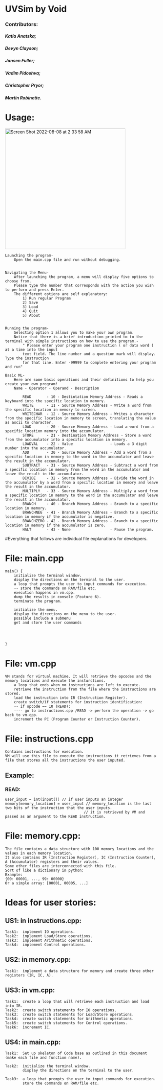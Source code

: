 # UVSim by Void
### Contributors: 
##### Katia Anatska;
##### Devyn Clayson;
##### Jansen Fuller;
##### Vadim Pidoshva;
##### Christopher Pryor;
##### Martin Robinette.

# Usage:

<img width="394" alt="Screen Shot 2022-08-08 at 2 33 58 AM" src="https://user-images.githubusercontent.com/84491549/183375957-9f7aaf57-08c8-4057-b031-d54e6b3d0ab6.png">


    Launching the program-
        Open the main.cpp file and run without debugging.
    
        
    Navigating the Menu-
        After launching the program, a menu will display five options to choose from.
        Please type the number that corresponds with the action you wish to perform and press Enter.
        The different options are self explanatory:
            1) Run regular Program
            2) Save
            3) Load
            4) Quit
            5) About


    Running the program-
        Selecting option 1 allows you to make your own program. 
        Notice that there is a brief introduction printed to to the terminal with simple instructions on how to use the program.-
            " Please enter your program one instruction ( or data word ) at a time into the input 
            text field. The line number and a question mark will display. Type the instruction 
            for that line. Enter -99999 to complete entering your program and run"

    Basic ML-
        Here are some basic operations and their definitions to help you create your own program!
        Name - Operator - Operand - Description
            
            READ       - 10 - Destintation Memory Address - Reads a keyboard into the specific location in memory.
            WRITE      - 11 - Source Memory Address - Write a word from the specific location in memory to screen.
            WRITECHAR  - 12 - Source Memory Address - Writes a character from the specific location in memory to screen, translating the value as ascii to character.
            LOAD       - 20 - Source Memory Address - Load a word from a specific location memory into the accumulator.
            STORE      - 21 - Destination Memory Address - Store a word from the accumulator into a specific location in memory.
            LOADVAL    - 22 - Value                 - Loads a 3 digit number into the accumulator.
            ADD        - 30 - Source Memory Address - Add a word from a specific location in memory to the word in the accumulator and leave the result in the accumulator.
            SUBTRACT   - 31 - Source Memory Address - Subtract a word from a specific location in memory from the word in the accumulator and leave the result in the accumulator.
            DIVIDE     - 32 - Source Memory Address - Divide the word in the accumulator by a word from a specific location in memory and leave the result in the accumulator.
            MULTIPLY   - 33 - Source Memory Address - Multiply a word from a specific location in memory to the word in the accumulator and leave the result in the accumulator.
            BRANCH     - 40 - Branch Memory Address - Branch to a specific location in memory.
            BRANCHNEG  - 41 - Branch Memory Address - Branch to a specific location in memory if the accumulator is negative.
            BRANCHZERO - 42 - Branch Memory Address - Branch to a specific location in memory if the accumulator is zero.
            HALT       - 43 - None                  - Pause the program.



#Everything that follows are individual file explanations for developers.
# File: main.cpp
    main() {
        initialize the terminal window.
        display the directions on the terminal to the user.
        a loop that prompts the user to input commands for execution.
        -- store the commands on RAM/file etc.
        execution happens in vm.cpp.
        dump the results in console (Feature 6).
        terminate the program.
        
        initialize the menu.
        display the directions on the menu to the user.
        possible include a submenu
        get and store the user commands




    }

# File: vm.cpp 
    VM stands for virtual machine. It will retrieve the opcodes and the memory locations and execute the insturctions.
        a loop that ends when no instructions are left to execute.
        retrieve the instruction from the file where the instructions are stored.
        load the instruction into IR (Instruction Register).
        create switch/if statements for instruction identification:
        -- if opcode == 10 (READ):
        ---- go to instructions.cpp /READ -> perform the operation -> go back to vm.cpp.
        increment the PC (Program Counter or Instruction Counter).

# File: instructions.cpp
    Contains instructions for execution.
    VM will use this file to execute the instructions it retrieves from a file that stores all the instructions the user inputed.

## Example:
### READ:
    user_input = int(input()) // if user inputs an integer
    memory[memory_location] = user_input // memory_location is the last two bits of the instruction that the user inputs.
                                        // it is retrieved by VM and passed as an argument to the READ instruction.

# File: memory.cpp:
    The file contains a data structure with 100 memory locations and the values in each memory location.
    It also contains IR (Instruction Register), IC (Instruction Counter), A (Accumulator) registers and their values.
    Some other files are interconnected with this file.
    Sort of like a dictionary in python:
    Example:
    {00: 00001, ..., 99: 00000}
    Or a simple array: [00001, 00005, ...]

# Ideas for user stories:
## US1: in instructions.cpp:
    Task1:  implement IO operations.
    Task2:  implement Load/Store operations.
    Task3:  implement Arithmetic operations.
    Task4:  implement Control operations.
## US2: in memory.cpp:
    Task1:  implement a data structure for memory and create three other registers (IR, IC, A).

## US3: in vm.cpp:
    Task1:  create a loop that will retrieve each instruction and load into IR.
    Task2:  create switch statements for IO operations.
    Task3:  create switch statements for Load/Store operations.
    Task4:  create switch statements for Arithmetic operations.
    Task5:  create switch statements for Control operations.
    Task6:  increment IC.

## US4: in main.cpp:
    Task1:  Set up skeleton of Code base as outlined in this document (make each file and function name).

    Task2:  initialize the terminal window.
            display the directions on the terminal to the user.

    Task3:  a loop that prompts the user to input commands for execution.
            store the commands on RAM/file etc.
